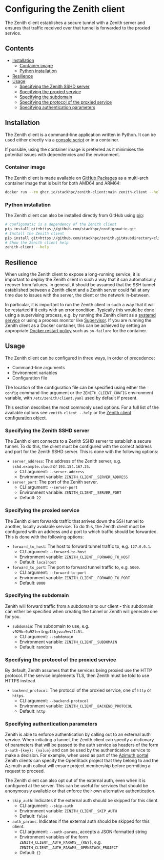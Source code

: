 # Configuring the Zenith client  <!-- omit in toc -->

The Zenith client establishes a secure tunnel with a Zenith server and ensures that traffic received
over that tunnel is forwarded to the proxied service.

## Contents  <!-- omit in toc -->

- [Installation](#installation)
  - [Container image](#container-image)
  - [Python installation](#python-installation)
- [Resilience](#resilience)
- [Usage](#usage)
  - [Specifying the Zenith SSHD server](#specifying-the-zenith-sshd-server)
  - [Specifying the proxied service](#specifying-the-proxied-service)
  - [Specifying the subdomain](#specifying-the-subdomain)
  - [Specifying the protocol of the proxied service](#specifying-the-protocol-of-the-proxied-service)
  - [Specifying authentication parameters](#specifying-authentication-parameters)

## Installation

The Zenith client is a command-line application written in Python. It can be used either directly
via a
[console script](https://python-packaging.readthedocs.io/en/latest/command-line-scripts.html#the-console-scripts-entry-point)
or in a container.

If possible, using the container image is preferred as it minimises the potential issues
with dependencies and the environment.

### Container image

The Zenith client is made available on [GitHub Packages](https://github.com/features/packages)
as a multi-arch container image that is built for both AMD64 and ARM64:

```bash
docker run --rm ghcr.io/stackhpc/zenith-client:main zenith-client --help
```

### Python installation

The Zenith client can also be installed directly from GitHub using [pip](https://pip.pypa.io/en/stable/):

```bash
# configomatic is a dependency of the Zenith client
pip install git+https://github.com/stackhpc/configomatic.git
# Install the Zenith client
pip install git+https://github.com/stackhpc/zenith.git#subdirectory=client
# Show the Zenith client help
zenith-client --help
```

## Resilience

When using the Zenith client to expose a long-running service, it is important to deploy the Zenith
client in such a way that it can automatically recover from failures. In general, it should be
assumed that the SSH tunnel established between a Zenith client and a Zenith server could fail at
any time due to issues with the server, the client or the network in-between.

In particular, it is important to run the Zenith client in such a way that it will be restarted if
it exits with an error condition. Typically this would be done using a supervising process, e.g. by
running the Zenith client as a [systemd service](https://en.wikipedia.org/wiki/Systemd) or using a
process monitor like [Supervisor](http://supervisord.org/). If you are running the Zenith client as
a Docker container, this can be achieved by setting an appropriate
[Docker restart policy](https://docs.docker.com/config/containers/start-containers-automatically/#use-a-restart-policy)
such as `on-failure` for the container.

## Usage

The Zenith client can be configured in three ways, in order of precedence:

  * Command-line arguments
  * Environment variables
  * Configuration file

The location of the configuration file can be specified using either the `--config` command-line
argument or the `ZENITH_CLIENT_CONFIG` environment variable, with `/etc/zenith/client.yaml`
used by default if present.

This section describes the most commonly used options. For a full list of the available options see
`zenith-client --help` or the
[Zenith client configuration object](../client/zenith/client/config.py).

### Specifying the Zenith SSHD server

The Zenith client connects to a Zenith SSHD server to establish a secure tunnel. To do this,
the client must be configured with the correct address and port for the Zenith SSHD server.
This is done with the following options:

  * `server_address`: The address of the Zenith server, e.g. `sshd.example.cloud` or `193.154.167.25`.
      * CLI argument: `--server-address`
      * Environment variable: `ZENITH_CLIENT__SERVER_ADDRESS`
  * `server_port`: The port of the Zenith server.
      * CLI argument: `--server-port`
      * Environment variable: `ZENITH_CLIENT__SERVER_PORT`
      * Default: `22`

### Specifying the proxied service

The Zenith client forwards traffic that arrives down the SSH tunnel to another, locally available
service. To do this, the Zenith client must be configured with an address and a port to which
traffic should be forwarded. This is done with the following options:

  * `forward_to_host`: The host to forward tunnel traffic to, e.g. `127.0.0.1`.
      * CLI argument: `--forward-to-host`
      * Environment variable: `ZENITH_CLIENT__FORWARD_TO_HOST`
      * Default: `localhost`
  * `forward_to_port`: The port to forward tunnel traffic to, e.g. `5000`.
      * CLI argument: `--forward-to-port`
      * Environment variable: `ZENITH_CLIENT__FORWARD_TO_PORT`
      * Default: `8000`

### Specifying the subdomain

Zenith will forward traffic from a subdomain to our client - this subdomain can either be specified
when creating the tunnel or Zenith will generate one for you.

  * `subdomain`: The subdomain to use, e.g. `v929br0a92ler4rgp1thjvoa9vv21i5l`.
      * CLI argument: `--subdomain`
      * Environment variable: `ZENITH_CLIENT__SUBDOMAIN`
      * Default: random

### Specifying the protocol of the proxied service

By default, Zenith assumes that the services being proxied use the HTTP protocol. If the service
implements TLS, then Zenith must be told to use HTTPS instead.

  * `backend_protocol`: The protocol of the proxied service, one of `http` or `https`.
      * CLI argument: `--backend-protocol`
      * Environment variable: `ZENITH_CLIENT__BACKEND_PROTOCOL`
      * Default: `http`

### Specifying authentication parameters

Zenith is able to enforce authentication by calling out to an external auth service. When
initiating a tunnel, the Zenith client can specify a dictionary of parameters that will be passed
to the auth service as headers of the form `x-auth-{key}: {value}` and can be used by the
authentication service to make a decision. For example, when used as part of the
[Azimuth portal](https://github.com/stackhpc/azimuth) Zenith clients can specify the OpenStack
project that they belong to and the Azimuth auth callout will ensure project membership before
permitting a request to proceed.

The Zenith client can also opt out of the external auth, even when it is configured at the server.
This can be useful for services that should be anonymously available or that enforce their
own alternative authentication.

  * `skip_auth`: Indicates if the external auth should be skipped for this client.
      * CLI argument: `--skip-auth`
      * Environment variable: `ZENITH_CLIENT__SKIP_AUTH`
      * Default: `false`
  * `auth_params`: Indicates if the external auth should be skipped for this client.
      * CLI argument: `--auth-params`, accepts a JSON-formatted string
      * Environment variables of the form `ZENITH_CLIENT__AUTH_PARAMS__{KEY}`, e.g.
        `ZENITH_CLIENT__AUTH_PARAMS__OPENSTACK_PROJECT`
      * Default: `{}`
